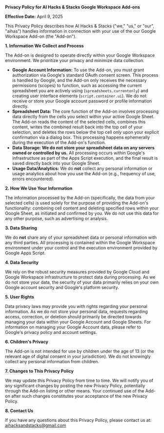**Privacy Policy for AI Hacks & Stacks Google Workspace Add-ons**

**Effective Date:** April 9, 2025

This Privacy Policy describes how AI Hacks & Stacks ("we," "us," or "our", "aihas") handles information in connection with your use of the our Google Workspace Add-on (the "Add-on").

**1. Information We Collect and Process**

The Add-on is designed to operate directly within your Google Workspace environment. We prioritize your privacy and minimize data collection.

* **Google Account Information:** To use the Add-on, you must grant authorization via Google's standard OAuth consent screen. This process is handled by Google, and the Add-on only receives the necessary permissions (scopes) to function, such as accessing the current spreadsheet you are actively using (`spreadsheets.currentonly`) and creating user interface elements (`script.container.ui`). We do not receive or store your Google account password or profile information directly.
* **Spreadsheet Data:** The core function of the Add-on involves processing data directly from the cells you select within your active Google Sheet. The Add-on reads the content of the selected cells, combines this content, writes the combined result back into the top cell of your selection, and deletes the rows below the top cell *only* upon your explicit confirmation via a dialog box. This processing happens ephemerally during the execution of the Add-on's function.
* **Data Storage:** **We do not store your spreadsheet data on any servers owned or controlled by us.** All processing occurs within Google's infrastructure as part of the Apps Script execution, and the final result is saved directly back into your Google Sheet.
* **Usage Data/Analytics:** We do **not** collect any personal information or usage analytics about how you use the Add-on (e.g., frequency of use, errors encountered).

**2. How We Use Your Information**

The information processed by the Add-on (specifically, the data from your selected cells) is used solely for the purpose of providing the Add-on's functionality: combining cell content and deleting specified rows within your Google Sheet, as initiated and confirmed by you. We do not use this data for any other purpose, such as advertising or analysis.

**3. Data Sharing**

We do **not** share any of your spreadsheet data or personal information with any third parties. All processing is contained within the Google Workspace environment under your control and the execution environment provided by Google Apps Script.

**4. Data Security**

We rely on the robust security measures provided by Google Cloud and Google Workspace infrastructure to protect data during processing. As we do not store your data, the security of your data primarily relies on your own Google account security and Google's platform security.

**5. User Rights**

Data privacy laws may provide you with rights regarding your personal information. As we do not store your personal data, requests regarding access, correction, or deletion should primarily be directed towards managing your data within your Google Account and Google Sheets. For information on managing your Google Account data, please refer to Google's privacy policy and account settings.

**6. Children's Privacy**

The Add-on is not intended for use by children under the age of 13 (or the relevant age of digital consent in your jurisdiction). We do not knowingly collect any personal information from children.

**7. Changes to This Privacy Policy**

We may update this Privacy Policy from time to time. We will notify you of any significant changes by posting the new Privacy Policy, potentially through the Add-on listing or other means. Your continued use of the Add-on after such changes constitutes your acceptance of the new Privacy Policy.

**8. Contact Us**

If you have any questions about this Privacy Policy, please contact us at:
aihacksandstacks@gmail.com